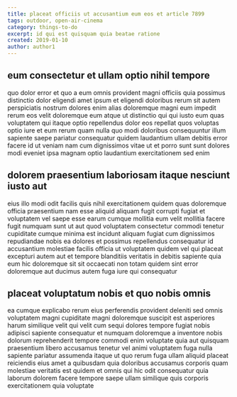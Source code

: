 ```yaml
---
title: placeat officiis ut accusantium eum eos et article 7899
tags: outdoor, open-air-cinema
category: things-to-do
excerpt: id qui est quisquam quia beatae ratione
created: 2019-01-10
author: author1
---
```


## eum consectetur et ullam optio nihil tempore

quo dolor error et quo a eum omnis provident magni officiis quia possimus distinctio dolor eligendi amet ipsum et eligendi doloribus rerum sit autem perspiciatis nostrum dolores enim alias doloremque magni eum impedit rerum eos velit doloremque eum atque ut distinctio qui qui iusto eum quas voluptatem qui itaque optio repellendus dolor eos repellat quos voluptas optio iure et eum rerum quam nulla quo modi doloribus consequuntur illum sapiente saepe pariatur consequatur quidem laudantium ullam debitis error facere id ut veniam nam cum dignissimos vitae ut et porro sunt sunt dolores modi eveniet ipsa magnam optio laudantium exercitationem sed enim

## dolorem praesentium laboriosam itaque nesciunt iusto aut

eius illo modi odit facilis quis nihil exercitationem quidem quas doloremque officia praesentium nam esse aliquid aliquam fugit corrupti fugiat et voluptatem vel saepe esse earum cumque mollitia eum velit mollitia facere fugit numquam sunt ut aut quod voluptatem consectetur commodi tenetur cupiditate cumque minima est incidunt aliquam fugiat cum dignissimos repudiandae nobis ea dolores et possimus repellendus consequatur id accusantium molestiae facilis officia ut voluptatem quidem vel qui placeat excepturi autem aut et tempore blanditiis veritatis in debitis sapiente quia eum hic doloremque sit sit occaecati non totam quidem sint error doloremque aut ducimus autem fuga iure qui consequatur

## placeat voluptatum nobis et quo nobis omnis

ea cumque explicabo rerum eius perferendis provident deleniti sed omnis voluptatem magni cupiditate magni doloremque suscipit est asperiores harum similique velit qui velit cum sequi dolores tempore fugiat nobis adipisci sapiente consequatur et numquam doloremque a inventore nobis dolorum reprehenderit tempore commodi enim voluptate quia aut quisquam praesentium libero accusamus tenetur vel animi voluptatem fuga nulla sapiente pariatur assumenda itaque ut quo rerum fuga ullam aliquid placeat reiciendis eius amet a quibusdam quia doloribus accusamus corporis quam molestiae veritatis est quidem et omnis qui hic odit consequatur quia laborum dolorem facere tempore saepe ullam similique quis corporis exercitationem quia voluptate
